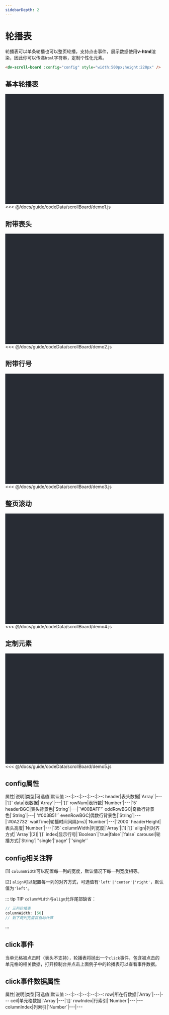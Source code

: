 ```yaml
---
sidebarDepth: 2
---
```


# 轮播表

轮播表可以单条轮播也可以整页轮播，支持点击事件，展示数据使用**v-html**渲染，因此你可以传递`html`字符串，定制个性化元素。

```html
<dv-scroll-board :config="config" style="width:500px;height:220px" />
```

<click-to-copy :info="scrollBoardTag" />

## 基本轮播表

<div class="chart-container">
  <dv-scroll-board :config="scrollBoard1" @click="clickHandler" style="width:500px;height:200px" />
</div>

<fold-box title="点击以展示/隐藏config数据">
<<< @/docs/guide/codeData/scrollBoard/demo1.js
</fold-box>

## 附带表头

<div class="chart-container">
  <dv-scroll-board :config="scrollBoard2" @click="clickHandler" style="width:500px;height:220px" />
</div>

<fold-box title="点击以展示/隐藏config数据">
<<< @/docs/guide/codeData/scrollBoard/demo2.js
</fold-box>

## 附带行号

<div class="chart-container">
  <dv-scroll-board :config="scrollBoard3" @click="clickHandler" style="width:500px;height:220px" />
</div>

<fold-box title="点击以展示/隐藏config数据">
<<< @/docs/guide/codeData/scrollBoard/demo3.js
</fold-box>

## 整页滚动

<div class="chart-container">
  <dv-scroll-board :config="scrollBoard4" @click="clickHandler" style="width:500px;height:220px" />
</div>

<fold-box title="点击以展示/隐藏config数据">
<<< @/docs/guide/codeData/scrollBoard/demo4.js
</fold-box>

## 定制元素

<div class="chart-container">
  <dv-scroll-board :config="scrollBoard5" @click="clickHandler" style="width:500px;height:220px" />
</div>

<fold-box title="点击以展示/隐藏config数据">
<<< @/docs/guide/codeData/scrollBoard/demo5.js
</fold-box>

## config属性

<full-width-table>
属性|说明|类型|可选值|默认值
:--:|:--:|:--:|:--:|:--:
header|表头数据|`Array<String>`|---|`[]`
data|表数据|`Array<Array>`|---|`[]`
rowNum|表行数|`Number`|---|`5`
headerBGC|表头背景色|`String`|---|`'#00BAFF'`
oddRowBGC|奇数行背景色|`String`|---|`'#003B51'`
evenRowBGC|偶数行背景色|`String`|---|`#0A2732`
waitTime|轮播时间间隔(ms)|`Number`|---|`2000`
headerHeight|表头高度|`Number`|---|`35`
columnWidth|列宽度|`Array<Number>`|[1]|`[]`
align|列对齐方式|`Array<String>`|[2]|`[]`
index|显示行号|`Boolean`|`true|false`|`false`
carousel|轮播方式|`String`|`'single'|'page'`|`'single'`
</full-width-table>

## config相关注释

[1] `columnWidth`可以配置每一列的宽度，默认情况下每一列宽度相等。

[2] `align`可以配置每一列的对齐方式，可选值有`'left'|'center'|'right'`，默认值为`'left'`。

::: tip TIP
`columnWidth`与`align`允许尾部缺省：

```js
// 三列轮播表
columnWidth: [50]
// 剩下两列宽度将自动计算
```
:::

## click事件

当单元格被点击时（表头不支持），轮播表将抛出一个`click`事件，包含被点击的单元格的相关数据，打开控制台并点击上面例子中的轮播表可以查看事件数据。

## click事件数据属性

<full-width-table>
属性|说明|类型|可选值|默认值
:--:|:--:|:--:|:--:|:--:
row|所在行数据|`Array<String>`|---|---
ceil|单元格数据|`Array<Array>`|---|`[]`
rowIndex|行索引|`Number`|---|---
columnIndex|列索引|`Number`|---|---
</full-width-table>

<script>
import scrollBoard from './codeData/scrollBoard/index.js'

export default {
  data () {
    return {
      ...scrollBoard,

      scrollBoardTag: `<dv-scroll-board :config="config" style="width:500px;height:220px" />`,
    }
  },
  methods: {
    clickHandler (e) {
      console.log(e)
    }
  }
}
</script>

<style lang="less" scoped>
.chart-container {
  position: relative;
  height: 350px;
  background-color: #282c34;
  overflow: hidden;
  display: flex;
  justify-content: center;
  align-items: center;
  font-weight: normal;
}
</style>
